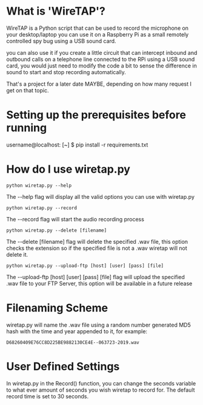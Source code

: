 # What is 'WireTAP'?
WireTAP is a Python script that can be used to record the microphone on your desktop/laptop
you can use it on a Raspberry Pi as a small remotely controlled spy bug using a USB sound card.

you can also use it if you create a little circuit that can intercept inbound and outbound calls
on a telephone line connected to the RPi using a USB sound card, you would just need to modify the
code a bit to sense the difference in sound to start and stop recording automatically.

That's a project for a later date MAYBE, depending on how many request I get on that topic.

# Setting up the prerequisites before running
username@localhost: [~] $ pip install -r requirements.txt

# How do I use wiretap.py
```
python wiretap.py --help
```
The --help flag will display all the valid options you can use with wiretap.py

```
python wiretap.py --record
```
The --record flag will start the audio recording process

```
python wiretap.py --delete [filename]
```
The --delete [filename] flag will delete the specified .wav file, this option checks the extension so if the specified file is not a .wav wiretap will not delete it.

```
python wiretap.py --upload-ftp [host] [user] [pass] [file]
```
The --upload-ftp [host] [user] [pass] [file] flag will upload the specified .wav file to your FTP Server, this option will be available in a future release

# Filenaming Scheme
wiretap.py will name the .wav file using a random number generated MD5 hash with the time and year appended to it, for example:

```
D68260409E76CC8D225BE9882130CE4E--063723-2019.wav
```

# User Defined Settings
In wiretap.py in the Record() function, you can change the seconds variable to what ever amount of seconds you wish wiretap to record for.
The default record time is set to 30 seconds.

